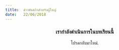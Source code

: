 ```yaml
---
title:  ข่าวพันธกิจสำหรับผู้ใหญ่
date:   22/06/2018
---
```


### <center>เรากำลังดำเนินการในบทเรียนนี้</center>
<center>โปรดกลับมาใหม่.</center>